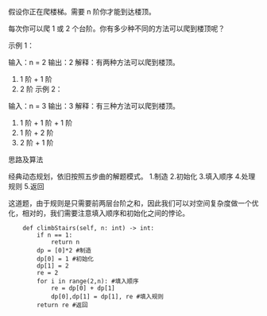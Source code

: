 假设你正在爬楼梯。需要 n 阶你才能到达楼顶。

每次你可以爬 1 或 2 个台阶。你有多少种不同的方法可以爬到楼顶呢？

示例 1：

输入：n = 2
输出：2
解释：有两种方法可以爬到楼顶。

1. 1 阶 + 1 阶
2. 2 阶
   示例 2：

输入：n = 3
输出：3
解释：有三种方法可以爬到楼顶。

1. 1 阶 + 1 阶 + 1 阶
2. 1 阶 + 2 阶
3. 2 阶 + 1 阶

思路及算法

经典动态规划，依旧按照五步曲的解题模式。
1.制造
2.初始化
3.填入顺序
4.处理规则
5.返回

这道题，由于规则是只需要前两层台阶之和，因此我们可以对空间复杂度做一个优化，相对的，我们需要注意填入顺序和初始化之间的悖论。

```class
    def climbStairs(self, n: int) -> int:
        if n == 1:
            return n
        dp = [0]*2 #制造
        dp[0] = 1 #初始化
        dp[1] = 2
        re = 2
        for i in range(2,n): #填入顺序
            re = dp[0] + dp[1]
            dp[0],dp[1] = dp[1], re #填入规则
        return re #返回
```
